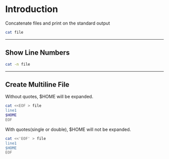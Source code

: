# Introduction

Concatenate files and print on the standard output

```bash
cat file
```

---

## Show Line Numbers

```bash
cat -n file
```

---

## Create Multiline File

Without quotes, $HOME will be expanded.

```bash
cat <<EOF > file
line1
$HOME
EOF
```

With quotes(single or double), $HOME will not be expanded.

```bash
cat <<'EOF' > file
line1
$HOME
EOF
```
